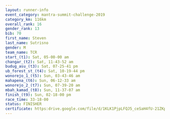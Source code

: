 ```yaml
---
layout: runner-info 
event_category: mantra-summit-challenge-2019 
category_km: 116km 
overall_rank: 16
gender_rank: 13
bib: 70
first_name: Steven
last_name: Sutrisno
gender: M
team_name: TCR
start_(t1): Sat, 05-00-00 am
changar_(t2): Sat, 11-43-52 am
budug_asu_(t3): Sat, 07-25-41 pm
ub_forest_st_(t4): Sat, 10-19-44 pm
wonorejo_1_(t5): Sun, 03-43-46 am
mahapena_(t6): Sun, 06-12-33 am
wonorejo_2_(t7): Sun, 07-39-20 am
mbah_kamad_(t8): Sun, 11-37-07 am
finish_(t9): Sun, 02-18-00 pm
race_time: 33-18-00
status: FINISHER
certificate: https:drive.google.com/file/d/1KLK1PjpLFQJ5_ceSaH4fU-21ZKptFfye/view?usp=sharing
---
```


